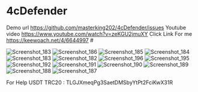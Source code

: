 # 4cDefender #
Demo url https://github.com/masterking202/4cDefender/issues
Youtube video https://www.youtube.com/watch?v=zeKGU2jmuXY
Click Link For me https://keewoach.net/4/6644997 #


![Screenshot_183](https://github.com/masterking202/4cDefender/assets/151790790/0e710f94-6f3b-4cfb-8e03-4a40bdd73879)
![Screenshot_186](https://github.com/masterking202/4cDefender/assets/151790790/ead20d7a-9dc4-4ea3-9a47-ada967b41a72)
![Screenshot_185](https://github.com/masterking202/4cDefender/assets/151790790/bd2cf2fd-c8b7-4659-802d-0d0e0235c431)
![Screenshot_184](https://github.com/masterking202/4cDefender/assets/151790790/b9b73970-94f6-4386-a257-b0fef643d4cd)
![Screenshot_183](https://github.com/masterking202/4cDefender/assets/151790790/2a233d62-4086-4e5e-8f3e-b606b5f34082)
![Screenshot_182](https://github.com/masterking202/4cDefender/assets/151790790/f7622c40-21c4-4b62-a1d3-22117a054886)
![Screenshot_196](https://github.com/masterking202/4cDefender/assets/151790790/dbf38970-48c3-4b3c-aeda-2c88f86e8b54)
![Screenshot_195](https://github.com/masterking202/4cDefender/assets/151790790/fcaac04c-fe4b-4392-b4e9-c1d4c832813c)
![Screenshot_192](https://github.com/masterking202/4cDefender/assets/151790790/dcaf2e24-b4a1-4b4f-8bcf-4ed0a9ccbd88)
![Screenshot_191](https://github.com/masterking202/4cDefender/assets/151790790/90565a38-0281-4507-b1d6-b6e66a13a0d7)
![Screenshot_190](https://github.com/masterking202/4cDefender/assets/151790790/2f91b0f7-63b9-4c1c-9010-d418d0ec2ca1)
![Screenshot_189](https://github.com/masterking202/4cDefender/assets/151790790/1f380382-7269-43ba-9d0b-92fbcbb310e1)
![Screenshot_188](https://github.com/masterking202/4cDefender/assets/151790790/960e7d34-4807-4c32-b472-732252b63a75)
![Screenshot_187](https://github.com/masterking202/4cDefender/assets/151790790/a2576911-5893-4d13-98ed-171998787a69)

For Help
USDT TRC20 : TLGJXmeqPg3SaetDMSbyYtPt2FciKwX31R
